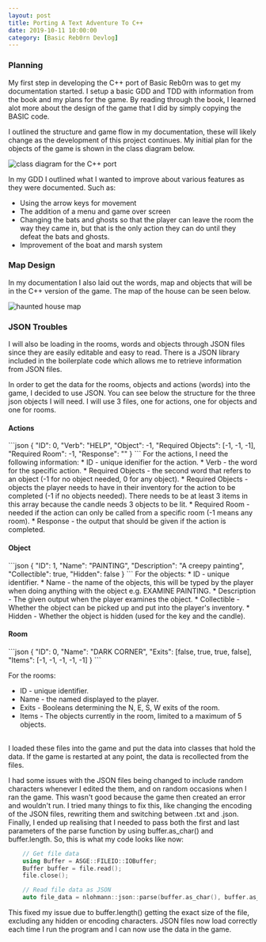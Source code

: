 ```yaml
---
layout: post
title: Porting A Text Adventure To C++
date: 2019-10-11 10:00:00
category: [Basic Reb0rn Devlog]
---
```


<h3>Planning</h3>

My first step in developing the C++ port of Basic Reb0rn was to get my documentation started. I setup a basic GDD and TDD with information from the book and my plans for the game. By reading through the book, I learned alot more about the design of the game that I did by simply copying the BASIC code. 

I outlined the structure and game flow in my documentation, these will likely change as the development of this project continues. My initial plan for the objects of the game is shown in the class diagram below.

<img src="{{ site.baseurl }}/assets/BasicReb0rn/c++-port-class_diagram.jpg" alt="class diagram for the C++ port"/>

In my GDD I outlined what I wanted to improve about various features as they were documented. Such as:
* Using the arrow keys for movement
* The addition of a menu and game over screen
* Changing the bats and ghosts so that the player can leave the room the way they came in, but that is the only action they can do until they defeat the bats and ghosts.
* Improvement of the boat and marsh system

<h3>Map Design</h3>

In my documentation I also laid out the words, map and objects that will be in the C++ version of the game. The map of the house can be seen below.

<img src="{{ site.baseurl }}/assets/BasicReb0rn/house-map.jpg" alt="haunted house map"/>

<h3>JSON Troubles</h3>

I will also be loading in the rooms, words and objects through JSON files since they are easily editable and easy to read. There is a JSON library included in the boilerplate code which allows me to retrieve information from JSON files.

In order to get the data for the rooms, objects and actions (words) into the game, I decided to use JSON. You can see below the structure for the three json objects I will need. I will use 3 files, one for actions, one for objects and one for rooms.

<h4>Actions</h4>
```json
    {
        "ID": 0,
        "Verb": "HELP",
        "Object": -1,
        "Required Objects": [-1, -1, -1],
        "Required Room": -1,
        "Response": ""
    }
```
For the actions, I need the following information:
* ID - unique idenifier for the action.
* Verb - the word for the specific action.
* Required Objects - the second word that refers to an object (-1 for no object needed, 0 for any object).
* Required Objects - objects the player needs to have in their inventory for the action to be completed (-1 if no objects needed). There needs to be at least 3 items in this array because the candle needs 3 objects to be lit.
* Required Room - needed if the action can only be called from a specific room (-1 means any room).
* Response - the output that should be given if the action is completed.

<h4>Object</h4>
```json
    {
        "ID": 1,
        "Name": "PAINTING",
        "Description": "A creepy painting",
        "Collectible": true,
        "Hidden": false
    } 
```
For the objects:
* ID - unique identifier.
* Name - the name of the objects, this will be typed by the player when doing anything with the object e.g. EXAMINE PAINTING.
* Description - The given output when the player examines the object.
* Collectible - Whether the object can be picked up and put into the player's inventory.
* Hidden - Whether the object is hidden (used for the key and the candle).

<h4>Room</h4>
```json  
    {
        "ID": 0,
        "Name": "DARK CORNER",
        "Exits": [false, true, true, false],
        "Items": [-1, -1, -1, -1, -1]
    } 
```

For the rooms:
* ID - unique identifier.
* Name - the named displayed to the player.
* Exits - Booleans determining the N, E, S, W exits of the room.
* Items - The objects currently in the room, limited to a maximum of 5 objects.

<br>
I loaded these files into the game and put the data into classes that hold the data. If the game is restarted at any point, the data is recollected from the files.

I had some issues with the JSON files being changed to include random characters whenever I edited the them, and on random occasions when I ran the game. This wasn't good because the game then created an error and wouldn't run. I tried many things to fix this, like changing the encoding of the JSON files, rewriting them and switching between .txt and .json. 
Finally, I ended up realising that I needed to pass both the first and last parameters of the parse function by using buffer.as_char() and buffer.length. So, this is what my code looks like now:

```cpp
    // Get file data
    using Buffer = ASGE::FILEIO::IOBuffer;
    Buffer buffer = file.read();
    file.close();

    // Read file data as JSON
    auto file_data = nlohmann::json::parse(buffer.as_char(), buffer.as_char() + buffer.length);
```

This fixed my issue due to buffer.length() getting the exact size of the file, excluding any hidden or encoding characters.
JSON files now load correctly each time I run the program and I can now use the data in the game.